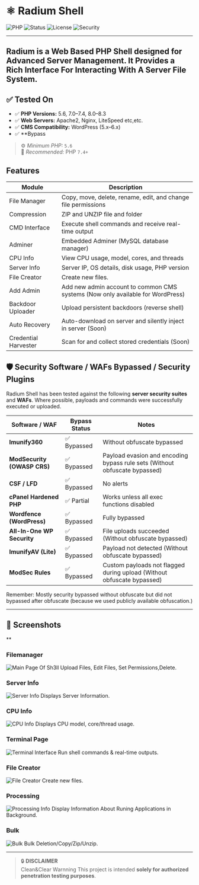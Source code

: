 # ⚛️ Radium Shell

![PHP](https://img.shields.io/badge/PHP-Enabled-blue.svg)
![Status](https://img.shields.io/badge/status-Active-brightgreen.svg)
![License](https://img.shields.io/badge/license-MIT-green.svg)
![Security](https://img.shields.io/badge/security-Ethical%20Use%20Only-critical)

---
**Radium** is a Web Based PHP Shell designed for Advanced Server Management. It Provides a Rich Interface For Interacting With A Server File System.
---


## ✅ Tested On

- ✅ **PHP Versions:** 5.6, 7.0–7.4, 8.0–8.3
- ✅ **Web Servers:** Apache2, Nginx, LiteSpeed etc,etc.
- ✅ **CMS Compatibility:** WordPress (5.x–6.x)
- ✅ **Bypass
  
> ⚙️ *Minimum PHP:* `5.6`  
> 🧩 *Recommended:* PHP `7.4+`



## Features

| Module             | Description                                                                 |
|--------------------|-----------------------------------------------------------------------------|
| File Manager     | Copy, move, delete, rename, edit, and change file permissions              |
| Compression      | ZIP and UNZIP file and folder                                    |
| CMD Interface     | Execute shell commands and receive real-time output                        |
| Adminer          | Embedded Adminer (MySQL database manager)                      |
| CPU Info         | View CPU usage, model, cores, and threads                         |
| Server Info      | Server IP, OS details, disk usage, PHP version              |
| File Creator     | Create new files.                                                  |
| Add Admin        | Add new admin account to common CMS systems (Now only available for WordPress)      |
| Backdoor Uploader| Upload persistent backdoors (reverse shell)              |
| Auto Recovery    | Auto-download on server and silently inject in server              (Soon)             |
| Credential Harvester | Scan for and collect stored credentials (Soon) |


## 🛡️ Security Software / WAFs Bypassed / Security Plugins

Radium Shell has been tested against the following **server security suites** and **WAFs**. Where possible, payloads and commands were successfully executed or uploaded.

| Software / WAF                  | Bypass Status | Notes                                                              |
|----------------------------------|----------------|--------------------------------------------------------------------|
| **Imunify360**                   | ✅ Bypassed     | Without obfuscate bypassed                                         |
| **ModSecurity (OWASP CRS)**      | ✅ Bypassed     | Payload evasion and encoding bypass rule sets (Without obfuscate bypassed)                      |
| **CSF / LFD**                    | ✅ Bypassed     | No alerts                                                          |
| **cPanel Hardened PHP**          | ✅ Partial      | Works unless all exec functions disabled                           |
| **Wordfence (WordPress)**        | ✅ Bypassed     | Fully bypassed                           |
| **All-In-One WP Security**       | ✅ Bypassed     | File uploads succeeded         (Without obfuscate bypassed)       |
| **ImunifyAV (Lite)**             | ✅ Bypassed     | Payload not detected     (Without obfuscate bypassed)                                          |
| **ModSec Rules**                 | ✅ Bypassed     | Custom payloads not flagged during upload     (Without obfuscate bypassed)                     |

Remember: Mostly security bypassed without obfuscate but did not bypassed after obfuscate (because we used publicly available obfuscation.)

---

## 📸 Screenshots

**
### Filemanager
![Main Page Of Sh3ll](img/main.png)
Upload Files, Edit Files, Set Permissions,Delete.


### Server Info
![Server Info](img/serverinfo.png)
Displays Server Information.

### CPU Info
![CPU Info](img/cpuinfo.png)
Displays CPU model, core/thread usage.

### Terminal Page
![Terminal Interface](img/terminal.png)
Run shell commands & real-time outputs.

### File Creator
![File Creator](img/createnewfile.png)
Create new files.

### Processing
![Processing Info](img/processing.png)
Display Information About Runing Applications in Background.


### Bulk
![Bulk](img/bulk.png)
Bulk Deletion/Copy/Zip/Unzip.



---




> 🔒 **DISCLAIMER**  
Clean&Clear Warnning This project is intended **solely for authorized penetration testing purposes**.
